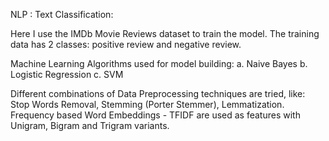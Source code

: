 NLP : Text Classification:

Here I use the IMDb Movie Reviews dataset to train the model. The training data has 2 classes: positive review and negative review.

Machine Learning Algorithms used for model building: 
a. Naive Bayes
b. Logistic Regression
c. SVM

Different combinations of Data Preprocessing techniques are tried, like: Stop Words Removal, Stemming (Porter Stemmer), Lemmatization.
Frequency based Word Embeddings - TFIDF are used as features with Unigram, Bigram and Trigram variants.

